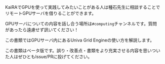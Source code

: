 KaiRAでGPUを使って実践してみたいことがある人は種石先生に相談することでリモートGPUサーバを借りることができます。

GPUサーバについての内容を話し合う場所は`#computing`チャンネルです。質問があったら遠慮せず訊いてください！

この書類ではGPUサーバ内にあるUniva Grid Engineの使い方を解説します。

この書類はベータ版です。誤り・改善点・書類をより充実させる内容を思いついた人はぜひともIssue/PRに投げてください。
